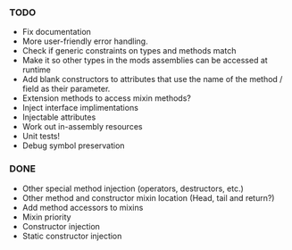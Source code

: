 ### TODO

- Fix documentation
- More user-friendly error handling.
- Check if generic constraints on types and methods match
- Make it so other types in the mods assemblies can be accessed at runtime
- Add blank constructors to attributes that use the name of the method / field as their parameter.
- Extension methods to access mixin methods?
- Inject interface implimentations
- Injectable attributes
- Work out in-assembly resources
- Unit tests!
- Debug symbol preservation

### DONE

- Other special method injection (operators, destructors, etc.)
- Other method and constructor mixin location (Head, tail and return?)
- Add method accessors to mixins
- Mixin priority
- Constructor injection
- Static constructor injection
